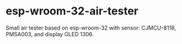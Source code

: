 # esp-wroom-32-air-tester
Small air tester based on esp-wroom-32 with sensor: CJMCU-8118, PMSA003, and display OLED 1306.
